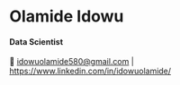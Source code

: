 # **Olamide Idowu**  
####  Data Scientist 
📧 idowuolamide580@gmail.com | https://www.linkedin.com/in/idowuolamide/

<!---
OlamideIdowu/OlamideIdowu is a ✨ special ✨ repository because its `README.md` (this file) appears on your GitHub profile.
You can click the Preview link to take a look at your changes.
--->

